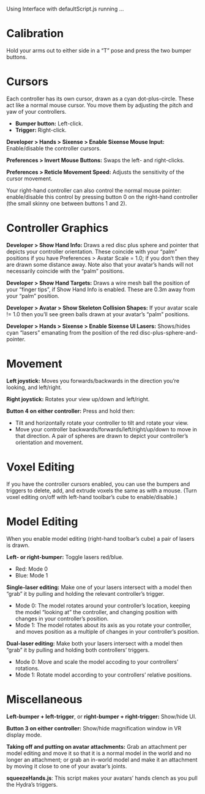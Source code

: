 Using Interface with defaultScript.js running …


# Calibration

Hold your arms out to either side in a “T” pose and press the two bumper buttons.


# Cursors

Each controller has its own cursor, drawn as a cyan dot-plus-circle. These act like a normal mouse cursor. You move them by adjusting the pitch and yaw of your controllers.
* **Bumper button:** Left-click.
* **Trigger:** Right-click.

**Developer > Hands > Sixense > Enable Sixense Mouse Input:** Enable/disable the controller cursors.

**Preferences > Invert Mouse Buttons:** Swaps the left- and right-clicks.

**Preferences > Reticle Movement Speed:** Adjusts the sensitivity of the cursor movement.

Your right-hand controller can also control the normal mouse pointer: enable/disable this control by pressing button 0 on the right-hand controller (the small skinny one between buttons 1 and 2).


# Controller Graphics

**Developer > Show Hand Info:** Draws a red disc plus sphere and pointer that depicts your controller orientation. These coincide with your “palm” positions if you have Preferences > Avatar Scale = 1.0; if you don’t then they are drawn some distance away. Note also that your avatar’s hands will not necessarily coincide with the “palm” positions.

**Developer > Show Hand Targets:** Draws a wire mesh ball the position of your “finger tips”, if Show Hand Info is enabled. These are 0.3m away from your “palm” position.

**Developer > Avatar > Show Skeleton Collision Shapes:** If your avatar scale != 1.0 then you’ll see green balls drawn at your avatar’s “palm” positions.

**Developer > Hands > Sixense > Enable Sixense UI Lasers:** Shows/hides cyan “lasers” emanating from the position of the red disc-plus-sphere-and-pointer.


# Movement

**Left joystick:** Moves you forwards/backwards in the direction you’re looking, and left/right.

**Right joystick:** Rotates your view up/down and left/right.

**Button 4 on either controller:** Press and hold then:
* Tilt and horizontally rotate your controller to tilt and rotate your view.
* Move your controller backwards/forwards/left/right/up/down to move in that direction.
A pair of spheres are drawn to depict your controller’s orientation and movement.


# Voxel Editing

If you have the controller cursors enabled, you can use the bumpers and triggers to delete, add, and extrude voxels the same as with a mouse. (Turn voxel editing on/off with left-hand toolbar’s cube to enable/disable.)


# Model Editing

When you enable model editing (right-hand toolbar’s cube) a pair of lasers is drawn.

**Left- or right-bumper:** Toggle lasers red/blue.
* Red: Mode 0
* Blue: Mode 1

**Single-laser editing:** Make one of your lasers intersect with a model then “grab” it by pulling and holding the relevant controller’s trigger.
* Mode 0: The model rotates around your controller’s location, keeping the model “looking at” the controller, and changing position with changes in your controller’s position.
* Mode 1: The model rotates about its axis as you rotate your controller, and moves position as a multiple of changes in your controller’s position.

**Dual-laser editing:** Make both your lasers intersect with a model then “grab” it by pulling and holding both controllers’ triggers.
* Mode 0: Move and scale the model accoding to your controllers’ rotations.
* Mode 1: Rotate model according to your controllers’ relative positions.


# Miscellaneous

**Left-bumper + left-trigger**, or **right-bumper + right-trigger:** Show/hide UI.

**Button 3 on either controller:** Show/hide magnification window in VR display mode.

**Taking off and putting on avatar attachments:** Grab an attachment per model editing and move it so that it is a normal model in the world and no longer an attachment; or grab an in-world model and make it an attachment by moving it close to one of your avatar’s joints.

**squeezeHands.js**: This script makes your avatars’ hands clench as you pull the Hydra’s triggers.